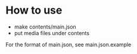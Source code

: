 # How to use
- make contents/main.json
- put media files under contents

For the format of main.json, see main.json.example
